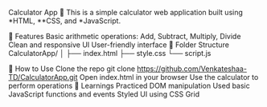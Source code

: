 Calculator App 🧮
This is a simple calculator web application built using *HTML, **CSS, and *JavaScript.

🔧 Features
Basic arithmetic operations: Add, Subtract, Multiply, Divide
Clean and responsive UI
User-friendly interface
📂 Folder Structure
CalculatorApp/ │ ├── index.html ├── style.css └── script.js

🚀 How to Use
Clone the repo
git clone https://github.com/Venkateshaa-TD/CalculatorApp.git
Open index.html in your browser
Use the calculator to perform operations
🧠 Learnings
Practiced DOM manipulation
Used basic JavaScript functions and events
Styled UI using CSS Grid
